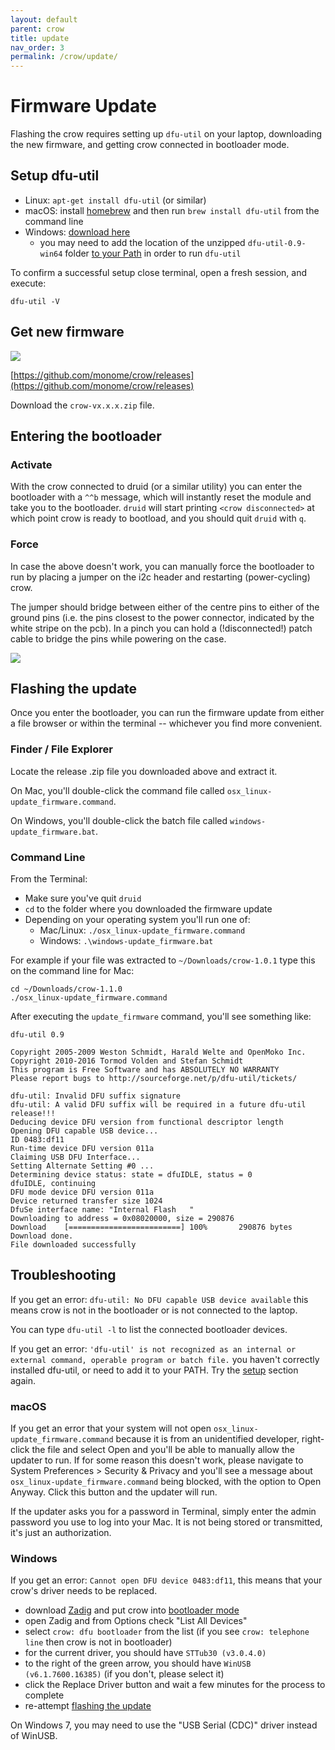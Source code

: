 ```yaml
---
layout: default
parent: crow
title: update
nav_order: 3
permalink: /crow/update/
---
```


# Firmware Update

Flashing the crow requires setting up `dfu-util` on your laptop, downloading the new firmware, and getting crow connected in bootloader mode.

## Setup dfu-util<a name="setup"></a>

- Linux: `apt-get install dfu-util` (or similar)
- macOS: install [homebrew](https://brew.sh) and then run `brew install dfu-util` from the command line
- Windows: [download here](http://dfu-util.sourceforge.net/releases/dfu-util-0.9-win64.zip)
	- you may need to add the location of the unzipped `dfu-util-0.9-win64` folder [to your Path](https://www.architectryan.com/2018/03/17/add-to-the-path-on-windows-10/) in order to run `dfu-util`

To confirm a successful setup close terminal, open a fresh session, and execute:

```
dfu-util -V
```

## Get new firmware

![](../images/crow-release.png)

[https://github.com/monome/crow/releases](https://github.com/monome/crow/releases)

Download the `crow-vx.x.x.zip` file.


## Entering the bootloader

### Activate

With the crow connected to druid (or a similar utility) you can enter the bootloader with a `^^b` message, which will instantly reset the module and take you to the bootloader. `druid` will start printing `<crow disconnected>` at which point crow is ready to bootload, and you should quit `druid` with `q`.

### Force

In case the above doesn't work, you can manually force the bootloader to run by placing a jumper on the i2c header and restarting (power-cycling) crow.

The jumper should bridge between either of the centre pins to either of the
ground pins (i.e. the pins closest to the power connector, indicated by the
white stripe on the pcb). In a pinch you can hold a (!disconnected!) patch cable
to bridge the pins while powering on the case.

![](../images/crow-dfu.jpg)

## Flashing the update

Once you enter the bootloader, you can run the firmware update from either a file browser or within the terminal -- whichever you find more convenient.

### Finder / File Explorer

Locate the release .zip file you downloaded above and extract it.

On Mac, you'll double-click the command file called `osx_linux-update_firmware.command`.

On Windows, you'll double-click the batch file called `windows-update_firmware.bat`.

### Command Line

From the Terminal:

* Make sure you've quit `druid`
* `cd` to the folder where you downloaded the firmware update
* Depending on your operating system you'll run one of:
  * Mac/Linux: `./osx_linux-update_firmware.command`
  * Windows: `.\windows-update_firmware.bat`

For example if your file was extracted to `~/Downloads/crow-1.0.1` type this on the command line for Mac:

```console
cd ~/Downloads/crow-1.1.0
./osx_linux-update_firmware.command
```

After executing the `update_firmware` command, you'll see something like:

```console
dfu-util 0.9

Copyright 2005-2009 Weston Schmidt, Harald Welte and OpenMoko Inc.
Copyright 2010-2016 Tormod Volden and Stefan Schmidt
This program is Free Software and has ABSOLUTELY NO WARRANTY
Please report bugs to http://sourceforge.net/p/dfu-util/tickets/

dfu-util: Invalid DFU suffix signature
dfu-util: A valid DFU suffix will be required in a future dfu-util release!!!
Deducing device DFU version from functional descriptor length
Opening DFU capable USB device...
ID 0483:df11
Run-time device DFU version 011a
Claiming USB DFU Interface...
Setting Alternate Setting #0 ...
Determining device status: state = dfuIDLE, status = 0
dfuIDLE, continuing
DFU mode device DFU version 011a
Device returned transfer size 1024
DfuSe interface name: "Internal Flash   "
Downloading to address = 0x08020000, size = 290876
Download	[=========================] 100%       290876 bytes
Download done.
File downloaded successfully
```

## Troubleshooting

If you get an error: `dfu-util: No DFU capable USB device available` this means crow is not in the bootloader or is not connected to the laptop.

You can type `dfu-util -l` to list the connected bootloader devices.

If you get an error: `'dfu-util' is not recognized as an internal or external command, operable program or batch file.` you haven't correctly installed dfu-util, or need to add it to your PATH. Try the [setup](#setup) section again.

### macOS

If you get an error that your system will not open `osx_linux-update_firmware.command` because it is from an unidentified developer, right-click the file and select Open and you'll be able to manually allow the updater to run. If for some reason this doesn't work, please navigate to System Preferences > Security & Privacy and you'll see a message about `osx_linux-update_firmware.command` being blocked, with the option to Open Anyway. Click this button and the updater will run.

If the updater asks you for a password in Terminal, simply enter the admin password you use to log into your Mac. It is not being stored or transmitted, it's just an authorization.

### Windows

If you get an error:  `Cannot open DFU device 0483:df11`, this means that your crow's driver needs to be replaced.

- download [Zadig](https://zadig.akeo.ie) and put crow into [bootloader mode](#activate-bootloader)
- open Zadig and from Options check "List All Devices"
- select `crow: dfu bootloader` from the list (if you see `crow: telephone line` then crow is not in bootloader)
- for the current driver, you should have `STTub30 (v3.0.4.0)`
- to the right of the green arrow, you should have `WinUSB (v6.1.7600.16385)` (if you don't, please select it)
- click the Replace Driver button and wait a few minutes for the process to complete
- re-attempt [flashing the update](#flashing-the-update)

On Windows 7, you may need to use the "USB Serial (CDC)" driver instead of WinUSB.
